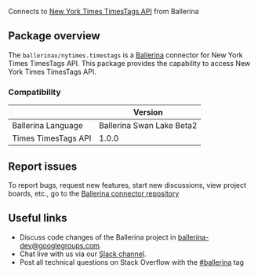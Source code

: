 Connects to [New York Times TimesTags API](https://developer.nytimes.com/docs/timestags-product/1/overview) from Ballerina

## Package overview
The `ballerinax/nytimes.timestags` is a [Ballerina](https://ballerina.io/) connector for New York Times TimesTags API.
This package provides the capability to access New York Times TimesTags API.

### Compatibility
|                               | Version                         |
|-------------------------------|---------------------------------|
| Ballerina Language            | Ballerina Swan Lake Beta2       | 
| Times TimesTags API           | 1.0.0                           |

## Report issues
To report bugs, request new features, start new discussions, view project boards, etc., go to the [Ballerina connector repository](https://github.com/ballerina-platform/ballerinax-openapi-connectors)

## Useful links
- Discuss code changes of the Ballerina project in [ballerina-dev@googlegroups.com](mailto:ballerina-dev@googlegroups.com).
- Chat live with us via our [Slack channel](https://ballerina.io/community/slack/).
- Post all technical questions on Stack Overflow with the [#ballerina](https://stackoverflow.com/questions/tagged/ballerina) tag
